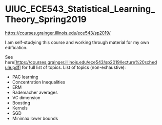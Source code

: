 # UIUC_ECE543_Statistical_Learning_Theory_Spring2019

https://courses.grainger.illinois.edu/ece543/sp2019/

I am self-studying this course and working through material for my own edification.

See here[https://courses.grainger.illinois.edu/ece543/sp2019/lecture%20schedule.pdf] for full list of topics.
List of topics (non-exhaustive):
- PAC learning
- Concentration Inequalities
- ERM
- Rademacher averages
- VC dimension
- Boosting
- Kernels
- SGD
- Minimax lower bounds
